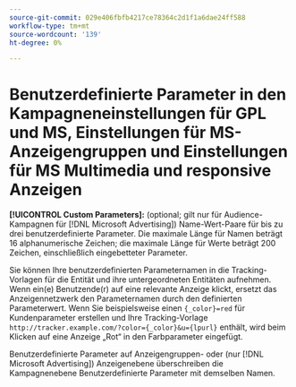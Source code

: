 ```yaml
---
source-git-commit: 029e406fbfb4217ce78364c2d1f1a6dae24ff588
workflow-type: tm+mt
source-wordcount: '139'
ht-degree: 0%

---
```

# Benutzerdefinierte Parameter in den Kampagneneinstellungen für GPL und MS, Einstellungen für MS-Anzeigengruppen und Einstellungen für MS Multimedia und responsive Anzeigen

**[!UICONTROL Custom Parameters]:** (optional; gilt nur für Audience-Kampagnen für [!DNL Microsoft Advertising]) Name-Wert-Paare für bis zu drei benutzerdefinierte Parameter. Die maximale Länge für Namen beträgt 16 alphanumerische Zeichen; die maximale Länge für Werte beträgt 200 Zeichen, einschließlich eingebetteter Parameter.

Sie können Ihre benutzerdefinierten Parameternamen in die Tracking-Vorlagen für die Entität und ihre untergeordneten Entitäten aufnehmen. Wenn ein(e) Benutzende(r) auf eine relevante Anzeige klickt, ersetzt das Anzeigennetzwerk den Parameternamen durch den definierten Parameterwert. Wenn Sie beispielsweise einen `{_color}=red` für Kundenparameter erstellen und Ihre Tracking-Vorlage `http://tracker.example.com/?color={_color}&u={lpurl}` enthält, wird beim Klicken auf eine Anzeige „Rot“ in den Farbparameter eingefügt.

Benutzerdefinierte Parameter auf Anzeigengruppen- oder (nur [!DNL Microsoft Advertising]) Anzeigenebene überschreiben die Kampagnenebene
Benutzerdefinierte Parameter mit demselben Namen.
